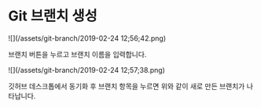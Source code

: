 # Git 브랜치 생성

![](/assets/git-branch/2019-02-24 12;56;42.png)

브랜치 버튼을 누르고 브랜치 이름을 입력합니다.

![](/assets/git-branch/2019-02-24 12;57;38.png)

깃허브 데스크톱에서 동기화 후 브랜치 항목을 누르면 위와 같이 새로 만든 브랜치가 나타납니다.
